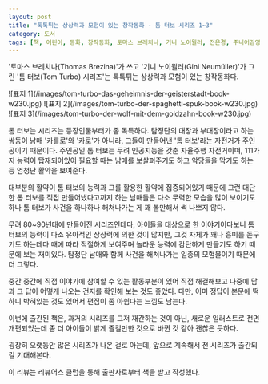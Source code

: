 ```yaml
---
layout: post
title: "톡톡튀는 상상력과 모험이 있는 창작동화 - 톰 터보 시리즈 1~3"
category: 도서
tags: [책, 어린이, 동화, 창작동화, 토마스 브레치나, 기니 노이뮐러, 전은경, 주니어김영사, 리뷰어스 클럽, 서평]
---
```


'토마스 브레치나(Thomas Brezina)'가 쓰고
'기니 노이뮐러(Gini Neumüller)'가 그린
'톰 터보(Tom Turbo) 시리즈'는
톡톡튀는 상상력과 모험이 있는 창작동화다.

<p class="center" markdown="1">
![표지 1](/images/tom-turbo-das-geheimnis-der-geisterstadt-book-w230.jpg)
![표지 2](/images/tom-turbo-der-spaghetti-spuk-book-w230.jpg)
![표지 3](/images/tom-turbo-der-wolf-mit-dem-goldzahn-book-w230.jpg)
</p>

톰 터보는 시리즈는 등장인물부터가 좀 독특하다.
탐정단의 대장과 부대장이라고 하는 쌍둥이 남매 '카를로'와 '카로'가 아니라,
그들이 만들어낸 '톰 터보'라는 자전거가 주인공이기 때문이다.
주인공잍 톰 터보는 무려 인공지능을 갖춘 자율주행 자전거이며,
111가지 능력이 탑재되어있어
필요할 때는 남매를 보살펴주기도 하고
악당들을 막기도 하는 등 엄청난 활약을 보여준다.

대부분의 활약이 톰 터보의 능력과 그를 활용한 활약에 집중되어있기 때문에
그런 대단한 톰 터보를 직접 만들어냈다고까지 하는 남매들은 다소 무력한 모습을 많이 보이기도 하나
톰 터보가 사건을 하나하나 해쳐나가는 게 꽤 볼만해서 썩 나쁘지 않다.

무려 80~90년대에 만들어진 시리즈인데다,
아이들을 대상으로 한 이야기이다보니
톰 터보의 능력이 다소 유아적인 상상력에 의한 것이 많지만,
그것 자체가 꽤나 흥미를 돋구기도 하는데다
때에 따라 적절하게 보여주며
놀라운 능력에 감탄하게 만들기도 하기 때문에 보는 재미있다.
탐정단 남매와 함께 사건을 해쳐나가는 일종의 모험물이기 때문에 더 그렇다.

중간 중간에 직접 이야기에 참여할 수 있는 활동부분이 있어
직접 해결해보고 나중에 답과 그 답이 어떻게 나오는 건지를 확인해 보는 것도 좋았다.
다만, 이미 정답이 본문에 떡 하니 박혀있는 것도 있어서
편집이 좀 아쉽다는 느낌도 남는다.

이번에 출간된 책은, 과거의 시리즈를 그저 재간하는 것이 아닌,
새로운 일러스트로 전면 개편되었는데
좀 더 아이들이 밝게 즐길만한 것으로 바뀐 것 같아 괜찮은 듯하다.

굉장히 오랫동안 많은 시리즈가 나온 걸로 아는데,
앞으로 계속해서 전 시리즈가 출간되길 기대해본다.



<div class="im im-info">
이 리뷰는 리뷰어스 클럽을 통해 출판사로부터 책을 받고 작성했다.
</div>
